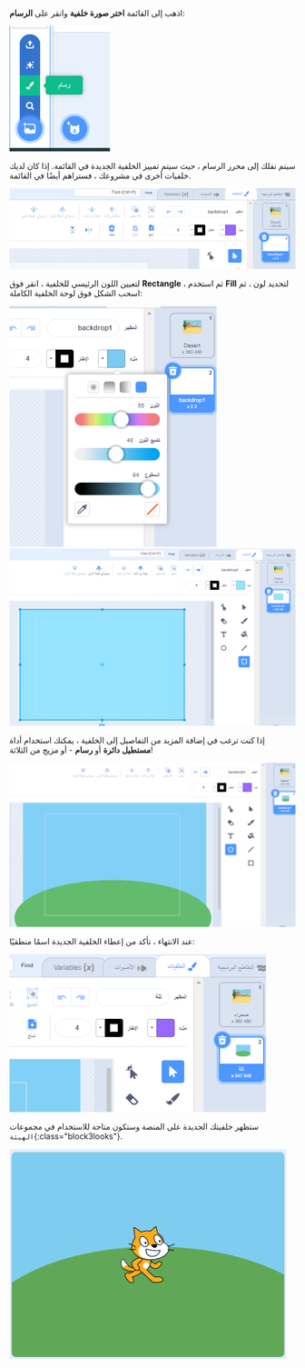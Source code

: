 اذهب إلى القائمة **اختر صورة خلفية** وانقر على **الرسام**:

![خيار "الرسام" في قائمة "اختيار خلفية".](images/paint-backdrop.png)

سيتم نقلك إلى محرر الرسام ، حيث سيتم تمييز الخلفية الجديدة في القائمة. إذا كان لديك خلفيات أخرى في مشروعك ، فستراهم أيضًا في القائمة.

![تفتح الخلفية الجديدة في محرر الرسام ويتم تمييزها في القائمة.](images/new-background-in-editor.png)

لتعيين اللون الرئيسي للخلفية ، انقر فوق **Rectangle** ، ثم استخدم **Fill** لتحديد لون ، ثم اسحب الشكل فوق لوحة الخلفية الكاملة:

![قائمة منتقي ألوان التعبئة مع منزلقات "اللون" و "التشبع" و "السطوع".](images/fill-colour-tool.png) ![مستطيل أزرق فاتح مرسوم أكبر من اللوحة لإنشاء خلفية زرقاء فاتحة بالكامل.](images/single-colour-backdrop.png)

إذا كنت ترغب في إضافة المزيد من التفاصيل إلى الخلفية ، يمكنك استخدام أداة **مستطيل** **دائرة** أو **رسام** - أو مزيج من الثلاثة!

![لوحة الخلفية مع مستطيل أزرق فاتح وأمامه دائرة خضراء أصغر تمثل تلًا.](images/hill-backdrop.png)

عند الانتهاء ، تأكد من إعطاء الخلفية الجديدة اسمًا منطقيًا:

![مربع اسم الخلفية مكتوبًا عليه كلمة "هيل".](images/name-backdrop.png)

ستظهر خلفيتك الجديدة على المنصة وستكون متاحة للاستخدام في مجموعات `الهيئة`{:class="block3looks"}.

![خلفية هيل الجديدة وكائن Scratch Cat على المنصة.](images/finished-backdrop.png)
